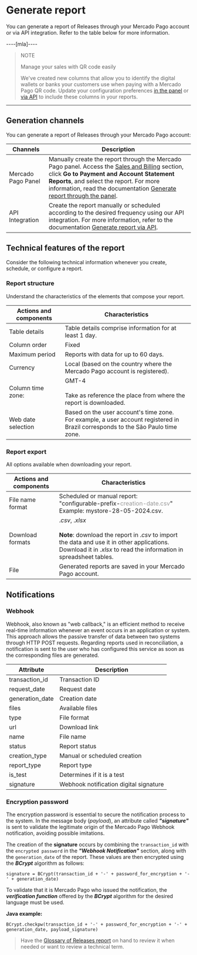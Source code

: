 # Generate report

You can generate a report of Releases through your Mercado Pago account or via API integration. Refer to the table below for more information.

----[mla]----
> NOTE
>
> Manage your sales with QR code easily
>
> We've created new columns that allow you to identify the digital wallets or banks your customers use when paying with a Mercado Pago QR code. Update your configuration preferences [in the panel](https://www.mercadopago[FAKER][URL][DOMAIN]/balance/reports/release/settings) or [via API](/developers/en/guides/additional-content/reports/released-money/api) to include these columns in your reports.

------------

## Generation channels

You can generate a report of Releases through your Mercado Pago account:

| Channels                   | Description                                                                                                                                                                                                                                                                                                                  |
|---------------------------|----------------------------------------------------------------------------------------------------------------------------------------------------------------------------------------------------------------------------------------------------------------------------------------------------------------------------|
| Mercado Pago Panel         | Manually create the report through the Mercado Pago panel. Access the [Sales and Billing](https://www.mercadopago.com.br/movements) section, click **Go to Payment and Account Statement Reports**, and select the report. For more information, read the documentation [Generate report through the panel](https://www.mercadopago[FAKER][URL][DOMAIN]/developers/en/guides/additional-content/reports/released-money/panel).                                               |
| API Integration            | Create the report manually or scheduled according to the desired frequency using our API integration. For more information, refer to the documentation [Generate report via API](https://www.mercadopago[FAKER][URL][DOMAIN]/developers/en/guides/additional-content/reports/released-money/api). |

## Technical features of the report

Consider the following technical information whenever you create, schedule, or configure a report.

### Report structure

Understand the characteristics of the elements that compose your report.

| Actions and components | Characteristics |
| --- | --- |
| Table details | Table details comprise information for at least 1 day. |
| Column order | Fixed |
| Maximum period | Reports with data for up to 60 days. |
| Currency | Local (based on the country where the Mercado Pago account is registered). |
| Column time zone: | GMT-4 <br/> <br/> Take as reference the place from where the report is downloaded. |
| Web date selection | Based on the user account's time zone. <br/>For example, a user account registered in Brazil corresponds to the São Paulo time zone. |

### Report export

All options available when downloading your report.

| Actions and components | Characteristics |
| --- | --- |
| File name format | Scheduled or manual report:<br/> "configurable-prefix-<span style='color:#999999;'>creation-date.csv</span>" <br/> Example: mystore-28-05-2024.csv. |
| Download formats | ._csv_, ._xlsx_ <br/><br/>**Note**: download the report in ._csv_ to import the data and use it in other applications. Download it in ._xlsx_ to read the information in spreadsheet tables. |
| File | Generated reports are saved in your Mercado Pago account. |

## Notifications

### Webhook

Webhook, also known as "web callback," is an efficient method to receive real-time information whenever an event occurs in an application or system. This approach allows the passive transfer of data between two systems through HTTP POST requests. Regarding reports used in reconciliation, a notification is sent to the user who has configured this service as soon as the corresponding files are generated.

| Attribute        | Description                         |
|-----------------|-----------------------------------|
| transaction_id  | Transaction ID                   |
| request_date    | Request date                     |
| generation_date | Creation date                    |
| files           | Available files                  |
| type            | File format                      |
| url             | Download link                    |
| name            | File name                        |
| status          | Report status                    |
| creation_type   | Manual or scheduled creation      |
| report_type     | Report type                      |
| is_test         | Determines if it is a test        |
| signature       | Webhook notification digital signature |

### Encryption password

The encryption password is essential to secure the notification process to the system. In the message body (_payload_), an attribute called **_"signature"_** is sent to validate the legitimate origin of the Mercado Pago Webhook notification, avoiding possible imitations.

The creation of the **signature** occurs by combining the `transaction_id` with the `encrypted password` in the **_"Webhook Notification"_** section, along with the `generation_date` of the report. These values are then encrypted using the **_BCrypt_** algorithm as follows:

`signature = BCrypt(transaction_id + '-' + password_for_encryption + '-' + generation_date)`

To validate that it is Mercado Pago who issued the notification, the **_verification function_** offered by the **_BCrypt_** algorithm for the desired language must be used.

**Java example:**

`BCrypt.checkpw(transaction_id + '-' + password_for_encryption + '-' + generation_date, payload_signature)`

> Have the [Glossary of Releases report](https://www.mercadopago[FAKER][URL][DOMAIN]/developers/en/guides/additional-content/reports/released-money/glossary) on hand to review it when needed or want to review a technical term.